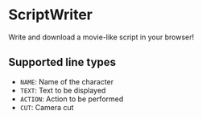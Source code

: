 # ScriptWriter
Write and download a movie-like script in your browser!

## Supported line types
* `NAME`: Name of the character
* `TEXT`: Text to be displayed
* `ACTION`: Action to be performed
* `CUT`: Camera cut